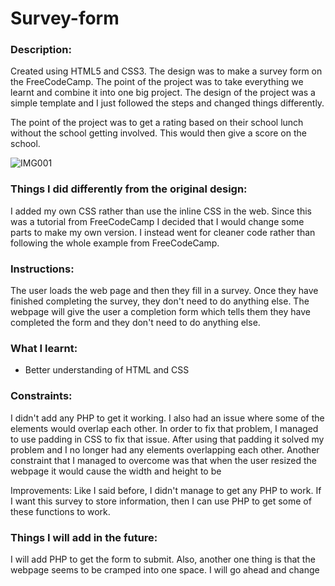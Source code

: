 # Survey-form

### Description: ### 

Created using HTML5 and CSS3. The design was to make a survey form on the FreeCodeCamp. The point of the project was to take everything we learnt and combine it into one big project. The design of the project was a simple template and I just followed the steps and changed things differently.

The point of the project was to get a rating based on their school lunch without the school getting involved. This would then give a score on the school.

![IMG001](https://user-images.githubusercontent.com/45819118/71164011-26122580-2246-11ea-9003-bc5bb10c2aaf.PNG)



### Things I did differently from the original design: ### 

I added my own CSS rather than use the inline CSS in the web. Since this was a tutorial from FreeCodeCamp I decided that I would change some parts to make my own version. I instead went for cleaner code rather than following the whole example from FreeCodeCamp.


### Instructions: ###

The user loads the web page and then they fill in a survey. Once they have finished completing the survey, they don't need to do anything else. The webpage will give the user a completion form which tells them they have completed the form and they don't need to do anything else. 

### What I learnt:
- Better understanding of HTML and CSS

### Constraints: ### 

I didn't add any PHP to get it working. I also had an issue where some of the elements would overlap each other. In order to fix that problem, I managed to use padding in CSS to fix that issue. After using that padding it solved my problem and I no longer had any elements overlapping each other. Another constraint that I managed to overcome was that when the user resized the webpage it would cause the width and height to be

Improvements: Like I said before, I didn't manage to get any PHP to work. If I want this survey to store information, then I can use PHP to get some of these functions to work.


### Things I will add in the future: ###
I will add PHP to get the form to submit. Also, another one thing is that the webpage seems to be cramped into one space. I will go ahead and change 

